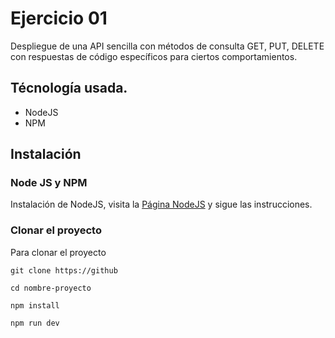 # Ejercicio 01
Despliegue de una API sencilla con métodos de consulta GET, PUT, DELETE con respuestas de código específicos para ciertos comportamientos.

## Técnología usada.
- NodeJS
- NPM

## Instalación

### Node JS y NPM
Instalación de NodeJS, visita la [Página NodeJS](https://nodejs.org/es/ "NodeJS") y sigue las instrucciones.

### Clonar el proyecto
Para clonar el proyecto

``git clone https://github``

``cd nombre-proyecto``

``npm install``

``npm run dev``

